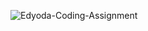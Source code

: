  ![Edyoda-Coding-Assignment](https://socialify.git.ci/shalini-tiwari/Edyoda-Coding-Assignment/image?description=1&font=Raleway&forks=1&issues=1&language=1&name=1&owner=1&pattern=Circuit%20Board&pulls=1&stargazers=1&theme=Auto)

